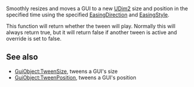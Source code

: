 Smoothly resizes and moves a GUI to a new [UDim2](https://developer.roblox.com/en-us/api-reference/datatype/UDim2) size and position in the specified time using the specified [EasingDirection](https://developer.roblox.com/en-us/api-reference/enum/EasingDirection) and [EasingStyle](https://developer.roblox.com/en-us/api-reference/enum/EasingStyle).

This function will return whether the tween will play. Normally this will always return true, but it will return false if another tween is active and override is set to false.

See also
--------

*   [GuiObject:TweenSize](https://developer.roblox.com/en-us/api-reference/function/GuiObject/TweenSize), tweens a GUI's size
*   [GuiObject:TweenPosition](https://developer.roblox.com/en-us/api-reference/function/GuiObject/TweenPosition), tweens a GUI's position